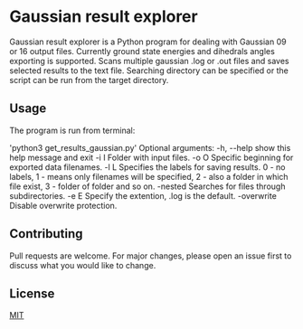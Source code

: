 # Gaussian result explorer

Gaussian result explorer is a Python program for dealing with Gaussian 09 or 16 output files. Currently ground state energies and dihedrals angles exporting is supported. Scans multiple gaussian .log or .out files and saves selected results to the text file. Searching directory can be specified or the script can be run from the target directory.

## Usage

The program is run from terminal:

'python3 get_results_gaussian.py'
Optional arguments:
  -h, --help  show this help message and exit
  -i I        Folder with input files.
  -o O        Specific beginning for exported data filenames.
  -l L        Specifies the labels for saving results. 0 - no labels, 1 - means only filenames will be specified, 2 -
              also a folder in which file exist, 3 - folder of folder and so on.
  -nested     Searches for files through subdirectories.
  -e E        Specify the extention, .log is the default.
  -overwrite  Disable overwrite protection.

## Contributing

Pull requests are welcome. For major changes, please open an issue first
to discuss what you would like to change.

## License

[MIT](https://choosealicense.com/licenses/mit/)
